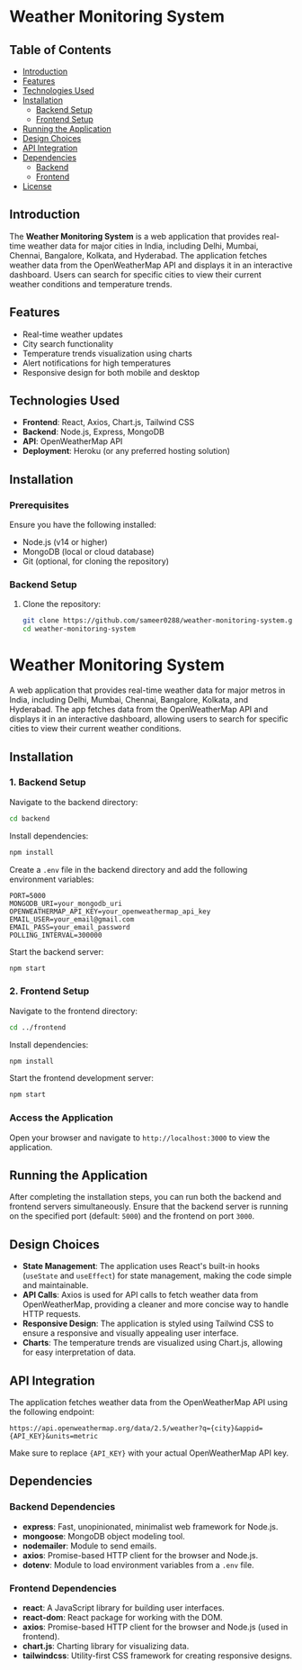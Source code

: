 # Weather Monitoring System

## Table of Contents
- [Introduction](#introduction)
- [Features](#features)
- [Technologies Used](#technologies-used)
- [Installation](#installation)
  - [Backend Setup](#backend-setup)
  - [Frontend Setup](#frontend-setup)
- [Running the Application](#running-the-application)
- [Design Choices](#design-choices)
- [API Integration](#api-integration)
- [Dependencies](#dependencies)
  - [Backend](#backend)
  - [Frontend](#frontend)
- [License](#license)

## Introduction
The **Weather Monitoring System** is a web application that provides real-time weather data for major cities in India, including Delhi, Mumbai, Chennai, Bangalore, Kolkata, and Hyderabad. The application fetches weather data from the OpenWeatherMap API and displays it in an interactive dashboard. Users can search for specific cities to view their current weather conditions and temperature trends.

## Features
- Real-time weather updates
- City search functionality
- Temperature trends visualization using charts
- Alert notifications for high temperatures
- Responsive design for both mobile and desktop

## Technologies Used
- **Frontend**: React, Axios, Chart.js, Tailwind CSS
- **Backend**: Node.js, Express, MongoDB
- **API**: OpenWeatherMap API
- **Deployment**: Heroku (or any preferred hosting solution)

## Installation

### Prerequisites
Ensure you have the following installed:
- Node.js (v14 or higher)
- MongoDB (local or cloud database)
- Git (optional, for cloning the repository)

### Backend Setup
1. Clone the repository:
   ```bash
   git clone https://github.com/sameer0288/weather-monitoring-system.git
   cd weather-monitoring-system
# Weather Monitoring System

A web application that provides real-time weather data for major metros in India, including Delhi, Mumbai, Chennai, Bangalore, Kolkata, and Hyderabad. The app fetches data from the OpenWeatherMap API and displays it in an interactive dashboard, allowing users to search for specific cities to view their current weather conditions.

## Installation

### 1. Backend Setup
Navigate to the backend directory:
```bash
cd backend
```

Install dependencies:
```bash
npm install
```

Create a `.env` file in the backend directory and add the following environment variables:
```env
PORT=5000
MONGODB_URI=your_mongodb_uri
OPENWEATHERMAP_API_KEY=your_openweathermap_api_key
EMAIL_USER=your_email@gmail.com
EMAIL_PASS=your_email_password
POLLING_INTERVAL=300000
```

Start the backend server:
```bash
npm start
```

### 2. Frontend Setup
Navigate to the frontend directory:
```bash
cd ../frontend
```

Install dependencies:
```bash
npm install
```

Start the frontend development server:
```bash
npm start
```

### Access the Application
Open your browser and navigate to `http://localhost:3000` to view the application.

## Running the Application
After completing the installation steps, you can run both the backend and frontend servers simultaneously. Ensure that the backend server is running on the specified port (default: `5000`) and the frontend on port `3000`.

## Design Choices
- **State Management**: The application uses React's built-in hooks (`useState` and `useEffect`) for state management, making the code simple and maintainable.
- **API Calls**: Axios is used for API calls to fetch weather data from OpenWeatherMap, providing a cleaner and more concise way to handle HTTP requests.
- **Responsive Design**: The application is styled using Tailwind CSS to ensure a responsive and visually appealing user interface.
- **Charts**: The temperature trends are visualized using Chart.js, allowing for easy interpretation of data.

## API Integration
The application fetches weather data from the OpenWeatherMap API using the following endpoint:
```
https://api.openweathermap.org/data/2.5/weather?q={city}&appid={API_KEY}&units=metric
```
Make sure to replace `{API_KEY}` with your actual OpenWeatherMap API key.

## Dependencies

### Backend Dependencies
- **express**: Fast, unopinionated, minimalist web framework for Node.js.
- **mongoose**: MongoDB object modeling tool.
- **nodemailer**: Module to send emails.
- **axios**: Promise-based HTTP client for the browser and Node.js.
- **dotenv**: Module to load environment variables from a `.env` file.

### Frontend Dependencies
- **react**: A JavaScript library for building user interfaces.
- **react-dom**: React package for working with the DOM.
- **axios**: Promise-based HTTP client for the browser and Node.js (used in frontend).
- **chart.js**: Charting library for visualizing data.
- **tailwindcss**: Utility-first CSS framework for creating responsive designs.

